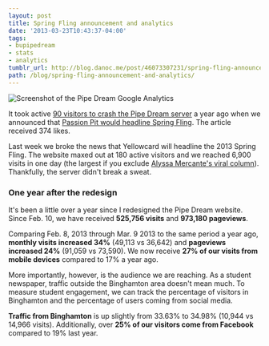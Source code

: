 ```yaml
---
layout: post
title: Spring Fling announcement and analytics
date: '2013-03-23T10:43:37-04:00'
tags:
- bupipedream
- stats
- analytics
tumblr_url: http://blog.danoc.me/post/46073307231/spring-fling-announcement-and-analytics
path: /blog/spring-fling-announcement-and-analytics/
---
```


![Screenshot of the Pipe Dream Google Analytics](/img/posts/pipe-dream-spring-fling-google-analytics-2013.png)


It took active [90 visitors to crash the Pipe Dream server](http://blog.danoc.me/2012/03/24/spring-fling-concert-announcement-takes-down-the-pipe.html) a year ago when we announced that [Passion Pit would headline Spring Fling](http://www.bupipedream.com/news/9130/passion-pit-to-headline-spring-fling/). The article received 374 likes.

Last week we broke the news that Yellowcard will headline the 2013 Spring Fling. The website maxed out at 180 active visitors and we reached 6,900 visits in one day (the largest if you exclude [Alyssa Mercante's viral column](http://www.bupipedream.com/opinion/10245/binghamtons-noble-truths-lived/)). Thankfully, the server didn't break a sweat.

### One year after the redesign

It's been a little over a year since I redesigned the Pipe Dream website. Since Feb. 10, we have received **525,756 visits** and **973,180 pageviews**.

Comparing Feb. 8, 2013 through Mar. 9 2013 to the same period a year ago, **monthly visits increased 34%** (49,113 vs 36,642) and **pageviews increased 24%** (91,059 vs 73,590). We now receive **27% of our visits from mobile devices** compared to 17% a year ago.

More importantly, however, is the audience we are reaching. As a student newspaper, traffic outside the Binghamton area doesn't mean much. To measure student engagement, we can track the percentage of visitors in Binghamton and the percentage of users coming from social media.

**Traffic from Binghamton** is up slightly from 33.63% to 34.98% (10,944 vs 14,966 visits). Additionally, over **25% of our visitors come from Facebook** compared to 19% last year.
